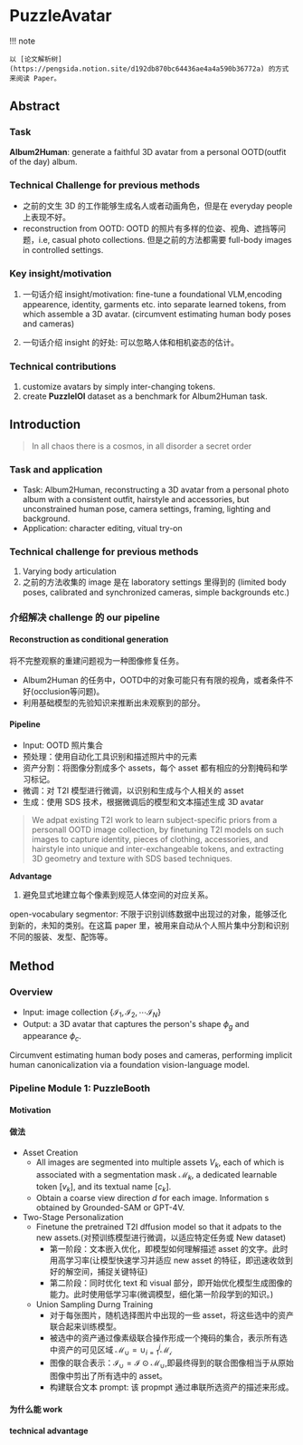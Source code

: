 # PuzzleAvatar

!!! note

    以 [论文解析树](https://pengsida.notion.site/d192db870bc64436ae4a4a590b36772a) 的方式来阅读 Paper。

## Abstract

### Task

**Album2Human**: generate a faithful 3D avatar from a personal OOTD(outfit of the day) album.

### Technical Challenge for previous methods

- 之前的文生 3D 的工作能够生成名人或者动画角色，但是在 everyday people 上表现不好。
- reconstruction from OOTD: OOTD 的照片有多样的位姿、视角、遮挡等问题，i.e, casual photo collections. 但是之前的方法都需要 full-body images in controlled settings.

### Key insight/motivation

1. 一句话介绍 insight/motivation:  fine-tune a foundational VLM,encoding appearence, identity, garments etc. into separate learned tokens, from which assemble a 3D avatar. (circumvent estimating human body poses and cameras)

2. 一句话介绍 insight 的好处: 可以忽略人体和相机姿态的估计。


### Technical contributions

1. customize avatars by simply inter-changing tokens.
2. create **PuzzleIOI** dataset as a benchmark for Album2Human task.

## Introduction

> In all chaos there is a cosmos, in all disorder a secret order

### Task and application

- Task: Album2Human, reconstructing a 3D avatar from a personal photo album with a consistent outfit, hairstyle and accessories, but unconstrained human pose, camera settings, framing, lighting and background.
- Application: character editing, vitual try-on



### Technical challenge for previous methods

1. Varying body articulation
2. 之前的方法收集的 image 是在 laboratory settings 里得到的 (limited body poses, calibrated and synchronized cameras, simple backgrounds etc.)


### 介绍解决 challenge 的 our pipeline

#### Reconstruction as conditional generation

将不完整观察的重建问题视为一种图像修复任务。

- Album2Human 的任务中，OOTD中的对象可能只有有限的视角，或者条件不好(occlusion等问题)。
- 利用基础模型的先验知识来推断出未观察到的部分。

#### Pipeline

- Input: OOTD 照片集合
- 预处理：使用自动化工具识别和描述照片中的元素
- 资产分割：将图像分割成多个 assets，每个 asset 都有相应的分割掩码和学习标记。
- 微调：对 T2I 模型进行微调，以识别和生成与个人相关的 asset
- 生成：使用 SDS 技术，根据微调后的模型和文本描述生成 3D avatar

> We adpat existing T2I work to learn subject-specific priors from a personall OOTD image collection, by finetuning T2I models on such images to capture identity, pieces of clothing, accessories, and hairstyle into unique and inter-exchangeable tokens, and extracting 3D geometry and texture with SDS based techniques.


**Advantage**

1. 避免显式地建立每个像素到规范人体空间的对应关系。


open-vocabulary segmentor: 不限于识别训练数据中出现过的对象，能够泛化到新的，未知的类别。在这篇 paper 里，被用来自动从个人照片集中分割和识别不同的服装、发型、配饰等。

## Method

### Overview

- Input: image collection $\{\mathcal{I}_1,\mathcal{I}_2,\cdots \mathcal{I}_N\}$
- Output: a 3D avatar that captures the person's shape $\phi_g$ and appearance $\phi_c$.

Circumvent estimating human body poses and cameras, performing implicit human canonicalization via a foundation vision-language model.


### Pipeline Module 1: PuzzleBooth

#### Motivation



#### 做法

- Asset Creation
    - All images are segmented into multiple assets $V_k$, each of which is associated with a segmentation mask $\mathcal{M}_k$, a dedicated learnable token $[v_k]$, and its textual name $[c_k]$.
    - Obtain a coarse view direction $d$ for each image. Information s obtained by Grounded-SAM or GPT-4V.
- Two-Stage Personalization
    - Finetune the pretrained T2I dffusion model so that it adpats to the new assets.(对预训练模型进行微调，以适应特定任务或 New dataset)
        - 第一阶段：文本嵌入优化，即模型如何理解描述 asset 的文字。此时用高学习率(让模型快速学习并适应 new asset 的特征，即迅速收敛到好的解空间，捕捉关键特征)
        - 第二阶段：同时优化 text 和 visual 部分，即开始优化模型生成图像的能力。此时使用低学习率(微调模型，细化第一阶段学到的知识。)
    - Union Sampling Durng Training
        - 对于每张图片，随机选择图片中出现的一些 asset，将这些选中的资产联合起来训练模型。
        - 被选中的资产通过像素级联合操作形成一个掩码的集合，表示所有选中资产的可见区域 $\mathcal{M}_{\cup}=\cup_{i=1}^{j}\mathcal{M_i}$
        - 图像的联合表示：$\mathcal{I}_{\cup}=\mathcal{I}\odot \mathcal{M}_{\cup}$,即最终得到的联合图像相当于从原始图像中剪出了所有选中的 asset。
        - 构建联合文本 prompt: 该 propmpt 通过串联所选资产的描述来形成。

#### 为什么能 work

#### technical advantage